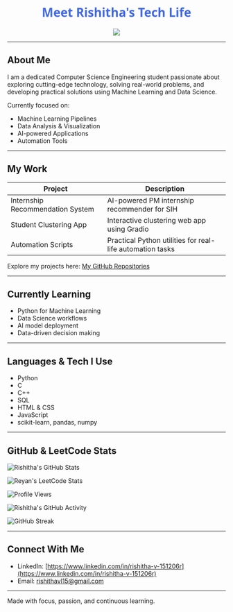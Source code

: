 <h1 align="center" style="font-weight: bold; color: #4169E1; font-family: 'Segoe UI', Tahoma, Geneva, Verdana, sans-serif;">
  Meet Rishitha's Tech Life
</h1>




<p align="center">
  <img src="https://readme-typing-svg.herokuapp.com?font=JetBrains&size=30&color=white&height=60&width=900&duration=3000&center=true&lines=Computer+Science+Engineering+Student;Exploring+Technology;Learning+Machine+Learning+and+Data+Science;Building+Real-World+Projects" />
</p>

---

## About Me

I am a dedicated Computer Science Engineering student passionate about exploring cutting-edge technology, solving real-world problems, and developing practical solutions using Machine Learning and Data Science.

Currently focused on:
- Machine Learning Pipelines
- Data Analysis & Visualization
- AI-powered Applications
- Automation Tools

---

## My Work

| Project | Description |
|---------|------------|
| Internship Recommendation System | AI-powered PM internship recommender for SIH |
| Student Clustering App | Interactive clustering web app using Gradio |
| Automation Scripts | Practical Python utilities for real-life automation tasks |

Explore my projects here: [My GitHub Repositories](https://github.com/Rishiiitha)

---

## Currently Learning

- Python for Machine Learning  
- Data Science workflows  
- AI model deployment  
- Data-driven decision making

---

## Languages & Tech I Use

- Python  
- C  
- C++  
- SQL  
- HTML & CSS  
- JavaScript 
- scikit-learn, pandas, numpy

---

## GitHub & LeetCode Stats

![Rishitha's GitHub Stats](https://github-readme-stats.vercel.app/api?username=Rishiiitha&show_icons=true&theme=radical)

![Reyan's LeetCode Stats](https://leetcard.jacoblin.cool/Rishitha-V?theme=dark)

![Profile Views](https://komarev.com/ghpvc/?username=Rishiiitha&color=blue)

![Rishitha's GitHub Activity](https://activity-graph.herokuapp.com/graph?username=Rishiiitha&theme=react-dark)

![GitHub Streak](https://github-readme-streak-stats.herokuapp.com/?user=Rishiiitha&theme=dark)

---

## Connect With Me

- LinkedIn: [https://www.linkedin.com/in/rishitha-v-151206r](https://www.linkedin.com/in/rishitha-v-151206r)  
-  Email: rishithavl15@gmail.com

---

Made with focus, passion, and continuous learning.


